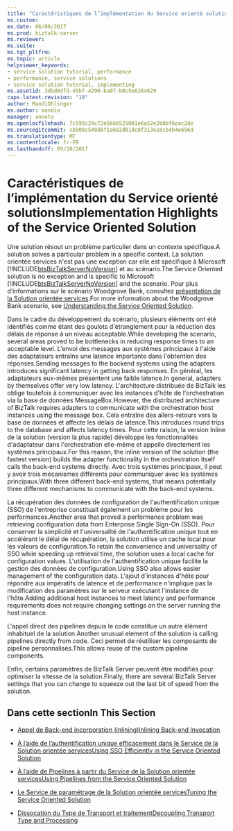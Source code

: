 ```yaml
---
title: "Caractéristiques de l’implémentation du Service orienté solutions | Documents Microsoft"
ms.custom: 
ms.date: 06/08/2017
ms.prod: biztalk-server
ms.reviewer: 
ms.suite: 
ms.tgt_pltfrm: 
ms.topic: article
helpviewer_keywords:
- service solution tutorial, performance
- performance, service solutions
- service solution tutorial, implementing
ms.assetid: 3dbd8dfd-45b7-4290-ba07-b0c5e6264629
caps.latest.revision: "19"
author: MandiOhlinger
ms.author: mandia
manager: anneta
ms.openlocfilehash: 7c593c24c72e5666525001e6a52e2b0bf6eac2de
ms.sourcegitcommit: cb908c540d8f1a692d01dc8f313e16cb4b4e696d
ms.translationtype: MT
ms.contentlocale: fr-FR
ms.lasthandoff: 09/20/2017
---
```

# <a name="implementation-highlights-of-the-service-oriented-solution"></a><span data-ttu-id="403cc-102">Caractéristiques de l’implémentation du Service orienté solutions</span><span class="sxs-lookup"><span data-stu-id="403cc-102">Implementation Highlights of the Service Oriented Solution</span></span>
<span data-ttu-id="403cc-103">Une solution résout un problème particulier dans un contexte spécifique.</span><span class="sxs-lookup"><span data-stu-id="403cc-103">A solution solves a particular problem in a specific context.</span></span> <span data-ttu-id="403cc-104">La solution orientée services n'est pas une exception car elle est spécifique à Microsoft [!INCLUDE[btsBizTalkServerNoVersion](../includes/btsbiztalkservernoversion-md.md)] et au scénario.</span><span class="sxs-lookup"><span data-stu-id="403cc-104">The Service Oriented solution is no exception and is specific to Microsoft [!INCLUDE[btsBizTalkServerNoVersion](../includes/btsbiztalkservernoversion-md.md)] and the scenario.</span></span> <span data-ttu-id="403cc-105">Pour plus d’informations sur le scénario Woodgrove Bank, consultez [présentation de la Solution orientée services](../core/understanding-the-service-oriented-solution.md).</span><span class="sxs-lookup"><span data-stu-id="403cc-105">For more information about the Woodgrove Bank scenario, see [Understanding the Service Oriented Solution](../core/understanding-the-service-oriented-solution.md).</span></span>  
  
 <span data-ttu-id="403cc-106">Dans le cadre du développement du scénario, plusieurs éléments ont été identifiés comme étant des goulots d'étranglement pour la réduction des délais de réponse à un niveau acceptable.</span><span class="sxs-lookup"><span data-stu-id="403cc-106">While developing the scenario, several areas proved to be bottlenecks in reducing response times to an acceptable level.</span></span> <span data-ttu-id="403cc-107">L'envoi des messages aux systèmes principaux à l'aide des adaptateurs entraîne une latence importante dans l'obtention des réponses.</span><span class="sxs-lookup"><span data-stu-id="403cc-107">Sending messages to the backend systems using the adapters introduces significant latency in getting back responses.</span></span> <span data-ttu-id="403cc-108">En général, les adaptateurs eux-mêmes présentent une faible latence.</span><span class="sxs-lookup"><span data-stu-id="403cc-108">In general, adapters by themselves offer very low latency.</span></span> <span data-ttu-id="403cc-109">L'architecture distribuée de BizTalk les oblige toutefois à communiquer avec les instances d'hôte de l'orchestration via la base de données MessageBox.</span><span class="sxs-lookup"><span data-stu-id="403cc-109">However, the distributed architecture of BizTalk requires adapters to communicate with the orchestration host instances using the message box.</span></span> <span data-ttu-id="403cc-110">Cela entraîne des allers-retours vers la base de données et affecte les délais de latence.</span><span class="sxs-lookup"><span data-stu-id="403cc-110">This introduces round trips to the database and affects latency times.</span></span> <span data-ttu-id="403cc-111">Pour cette raison, la version Inline de la solution (version la plus rapide) développe les fonctionnalités d'adaptateur dans l'orchestration elle-même et appelle directement les systèmes principaux.</span><span class="sxs-lookup"><span data-stu-id="403cc-111">For this reason, the inline version of the solution (the fastest version) builds the adapter functionality in the orchestration itself calls the back-end systems directly.</span></span> <span data-ttu-id="403cc-112">Avec trois systèmes principaux, il peut y avoir trois mécanismes différents pour communiquer avec les systèmes principaux.</span><span class="sxs-lookup"><span data-stu-id="403cc-112">With three different back-end systems, that means potentially three different mechanisms to communicate with the back-end systems.</span></span>  
  
 <span data-ttu-id="403cc-113">La récupération des données de configuration de l'authentification unique (SSO) de l'entreprise constituait également un problème pour les performances.</span><span class="sxs-lookup"><span data-stu-id="403cc-113">Another area that proved a performance problem was retrieving configuration data from Enterprise Single Sign-On (SSO).</span></span> <span data-ttu-id="403cc-114">Pour conserver la simplicité et l'universalité de l'authentification unique tout en accélérant le délai de récupération, la solution utilise un cache local pour les valeurs de configuration.</span><span class="sxs-lookup"><span data-stu-id="403cc-114">To retain the convenience and universality of SSO while speeding up retrieval time, the solution uses a local cache for configuration values.</span></span> <span data-ttu-id="403cc-115">L'utilisation de l'authentification unique facilite la gestion des données de configuration.</span><span class="sxs-lookup"><span data-stu-id="403cc-115">Using SSO also allows easier management of the configuration data.</span></span> <span data-ttu-id="403cc-116">L'ajout d'instances d'hôte pour répondre aux impératifs de latence et de performance n'implique pas la modification des paramètres sur le serveur exécutant l'instance de l'hôte.</span><span class="sxs-lookup"><span data-stu-id="403cc-116">Adding additional host instances to meet latency and performance requirements does not require changing settings on the server running the host instance.</span></span>  
  
 <span data-ttu-id="403cc-117">L'appel direct des pipelines depuis le code constitue un autre élément inhabituel de la solution.</span><span class="sxs-lookup"><span data-stu-id="403cc-117">Another unusual element of the solution is calling pipelines directly from code.</span></span> <span data-ttu-id="403cc-118">Ceci permet de réutiliser les composants de pipeline personnalisés.</span><span class="sxs-lookup"><span data-stu-id="403cc-118">This allows reuse of the custom pipeline components.</span></span>  
  
 <span data-ttu-id="403cc-119">Enfin, certains paramètres de BizTalk Server peuvent être modifiés pour optimiser la vitesse de la solution.</span><span class="sxs-lookup"><span data-stu-id="403cc-119">Finally, there are several BizTalk Server settings that you can change to squeeze out the last bit of speed from the solution.</span></span>  
  
## <a name="in-this-section"></a><span data-ttu-id="403cc-120">Dans cette section</span><span class="sxs-lookup"><span data-stu-id="403cc-120">In This Section</span></span>  
  
-   [<span data-ttu-id="403cc-121">Appel de Back-end incorporation (inlining)</span><span class="sxs-lookup"><span data-stu-id="403cc-121">Inlining Back-end Invocation</span></span>](../core/inlining-back-end-invocation.md)  
  
-   [<span data-ttu-id="403cc-122">À l’aide de l’authentification unique efficacement dans le Service de la Solution orientée services</span><span class="sxs-lookup"><span data-stu-id="403cc-122">Using SSO Efficiently in the Service Oriented Solution</span></span>](../core/using-sso-efficiently-in-the-service-oriented-solution.md)  
  
-   [<span data-ttu-id="403cc-123">À l’aide de Pipelines à partir du Service de la Solution orientée services</span><span class="sxs-lookup"><span data-stu-id="403cc-123">Using Pipelines from the Service Oriented Solution</span></span>](../core/using-pipelines-from-the-service-oriented-solution.md)  
  
-   [<span data-ttu-id="403cc-124">Le Service de paramétrage de la Solution orientée services</span><span class="sxs-lookup"><span data-stu-id="403cc-124">Tuning the Service Oriented Solution</span></span>](../core/tuning-the-service-oriented-solution.md)  
  
-   [<span data-ttu-id="403cc-125">Dissocation du Type de Transport et traitement</span><span class="sxs-lookup"><span data-stu-id="403cc-125">Decoupling Transport Type and Processing</span></span>](../core/decoupling-transport-type-and-processing.md)